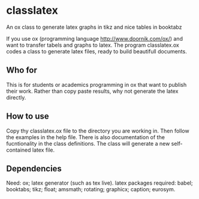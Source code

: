 # classlatex
An ox class to generate latex graphs in tikz and nice tables in booktabz

If you use ox (programming language http://www.doornik.com/ox/) and want to transfer tabels and graphs to latex. The program classlatex.ox codes a class to generate latex files, ready to build beautifull documents. 

## Who for
This is for students or academics programming in ox that want to publish their work. Rather than copy paste results, why not generate the latex directly.

## How to use
Copy thy classlatex.ox file to the directory you are working in. Then follow the examples in the help file. There is also documentation of the fucntionality in the class definitions. The class will generate a new self-contained latex file. 

## Dependencies
Need: ox; latex generator (such as tex live). 
latex packages required: 	babel; booktabs; tikz; float; amsmath; rotating; graphicx; caption; eurosym.
